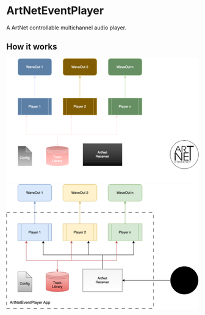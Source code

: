 # ArtNetEventPlayer
A ArtNet controllable multichannel audio player.


## How it works

![Fancy logo](docu/overview.drawio.dark.svg#gh-dark-mode-only)
![Fancy logo](docu/overview.drawio.light.svg#gh-light-mode-only)
